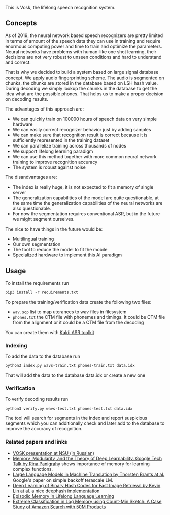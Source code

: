 This is Vosk, the lifelong speech recognition system.

## Concepts

As of 2019, the neural network based speech recognizers are pretty
limited in terms of amount of the speech data they can use in training
and require enormous computing power and time to train and optimize the
parameters. Neural networks have problems with human-like one shot
learning, their decisions are not very robust to unseen conditions and
hard to understand and correct.

That is why we decided to build a system based on large signal database
concept. We apply audio fingerprinting scheme. The audio is segmented on 
chunks, the chunks are stored in the database based on LSH hash value. 
During decoding we simply lookup the chunks in the database to get the
idea what are the possible phones. That helps us to make a proper decision
on decoding results.

The advantages of this approach are:

  - We can quickly train on 100000 hours of speech data on very simple hardware
  - We can easily correct recognizer behavior just by adding samples
  - We can make sure that recognition result is correct because it is sufficiently
    represented in the training dataset
  - We can parallelize training across thousands of nodes
  - We support lifelong learning paradigm
  - We can use this method together with more common neural network training to improve recognition accuracy
  - The system is robust against noise

The disandvantages are:

  - The index is really huge, it is not expected to fit a memory of single server
  - The generalization capabilities of the model are quite questionable, at the same time
    the generalization capabilities of the neural networks are also questionable.
  - For now the segmentation requires conventional ASR, but in the future we might segment ourselves.

The nice to have things in the future would be:

  - Multilingual training
  - Our own segmentation
  - The tool to reduce the model to fit the mobile
  - Specialized hardware to implement this AI paradigm

## Usage

To install the requirements run

```
pip3 install -r requirements.txt
```

To prepare the training/verification data create the following two files:

  - `wav.scp` list to map uterances to wav files in filesystem
  - `phones.txt` the CTM file with phonemes and timings. It could be CTM file from the alignment or
    it could be a CTM file from the decoding

You can create them with [Kaldi ASR toolkit](http://kaldi-asr.org)

### Indexing

To add the data to the database run

```
python3 index.py wavs-train.txt phones-train.txt data.idx
```

That will add the data to the database data.idx or create a new one

### Verification

To verify decoding results run

```
python3 verify.py wavs-test.txt phones-test.txt data.idx
```

The tool will search for segments in the index and report suspicious
segments which you can additionally check and later add to the database
to improve the accuracy of recognition.

### Related papers and links

 - [VOSK presentation at NSU (in Russian)](https://www.youtube.com/watch?v=gsOMU1UTF7s)
 - [Memory, Modularity, and the Theory of Deep Learnability. Google Tech Talk by Rina Panigrahy](https://www.youtube.com/watch?v=bP5oyH_5nMU) shows importance of memory for learning complex functions.
 - [Large Language Models in Machine Translation by Thorsten Brants at al.](https://aclweb.org/anthology/D07-1090.pdf) Google's paper on simple backoff terascale LM.
 - [Deep Learning of Binary Hash Codes for Fast Image Retrieval by Kevin Lin at al.](https://www.iis.sinica.edu.tw/~kevinlin311.tw/cvprw15.pdf) a nice deephash [implementation](https://github.com/flyingpot/pytorch_deephash)
 - [Episodic Memory in Lifelong Language Learning](https://arxiv.org/pdf/1906.01076.pdf)
 - [Extreme Classification in Log Memory using Count-Min Sketch: A Case Study of Amazon Search with 50M Products](https://arxiv.org/abs/1910.13830)
